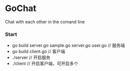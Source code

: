 # GoChat
Chat with each other in the comand line

### Start
- go build server.go sample.go server.go user.go // 服务端
- go build client.go // 客户端
- ./server // 开启服务
- ./client // 开启客户端，可开启多个

